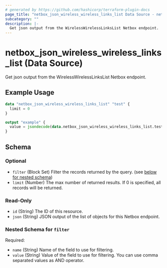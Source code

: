 ```yaml
---
# generated by https://github.com/hashicorp/terraform-plugin-docs
page_title: "netbox_json_wireless_wireless_links_list Data Source - netbox"
subcategory: ""
description: |-
  Get json output from the WirelessWirelessLinksList Netbox endpoint.
---
```


# netbox_json_wireless_wireless_links_list (Data Source)

Get json output from the WirelessWirelessLinksList Netbox endpoint.

## Example Usage

```terraform
data "netbox_json_wireless_wireless_links_list" "test" {
  limit = 0
}

output "example" {
  value = jsondecode(data.netbox_json_wireless_wireless_links_list.test.json)
}
```

<!-- schema generated by tfplugindocs -->
## Schema

### Optional

- `filter` (Block Set) Filter the records returned by the query. (see [below for nested schema](#nestedblock--filter))
- `limit` (Number) The max number of returned results. If 0 is specified, all records will be returned.

### Read-Only

- `id` (String) The ID of this resource.
- `json` (String) JSON output of the list of objects for this Netbox endpoint.

<a id="nestedblock--filter"></a>
### Nested Schema for `filter`

Required:

- `name` (String) Name of the field to use for filtering.
- `value` (String) Value of the field to use for filtering. You can use comma separated values as AND operator.
